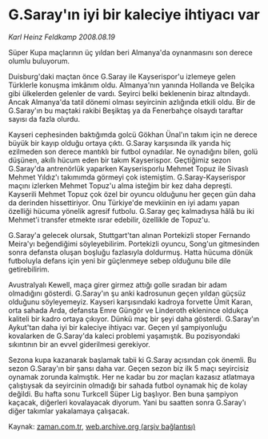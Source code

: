 # G.Saray'ın iyi bir kaleciye ihtiyacı var

*Karl Heinz Feldkamp 2008.08.19*

<td class="columnist-detail">
<p>Süper Kupa maçlarının üç yıldan beri Almanya'da oynanmasını son derece olumlu buluyorum.</p>
<p>
<div id="haberMetinDiv">
<p> Duisburg'daki maçtan önce G.Saray ile Kayserispor'u izlemeye gelen Türklerle konuşma imkânım oldu. Almanya'nın yanında Hollanda ve Belçika gibi ülkelerden gelenler de vardı. Seyirci belki beklenenin biraz altındaydı. Ancak Almanya'da tatil dönemi olması seyircinin azlığında etkili oldu. Bir de G.Saray'ın bu maçtaki rakibi Beşiktaş ya da Fenerbahçe olsaydı taraftar sayısı da fazla olurdu.
<p>Kayseri cephesinden baktığımda golcü Gökhan Ünal'ın takım için ne derece büyük bir kayıp olduğu ortaya çıktı. G.Saray karşısında ilk yarıda hiç ezilmeden son derece mantıklı bir futbol oynadılar. Ne oynadığını bilen, golü düşünen, akıllı hücum eden bir takım Kayserispor. Geçtiğimiz sezon G.Saray'da antrenörlük yaparken Kayserisporlu Mehmet Topuz ile Sivaslı Mehmet Yıldız'ı takımımda görmeyi çok istemiştim. G.Saray-Kayserispor maçını izlerken Mehmet Topuz'u alma isteğim bir kez daha depreşti. Kayserili Mehmet Topuz çok özel bir oyuncu olduğunu her geçen gün daha da derinden hissettiriyor. Onu Türkiye'de mevkiinin en iyi adamı yapan özelliği hücuma yönelik agresif futbolu. G.Saray geç kalmadıysa hâlâ bu iki Mehmet'i transfer etmekte ısrar edebilir, özellikle de Topuz'u. 
<p>G.Saray'a gelecek olursak, Stuttgart'tan alınan Portekizli stoper Fernando Meira'yı beğendiğimi söyleyebilirim. Portekizli oyuncu, Song'un gitmesinden sonra defansta oluşan boşluğu fazlasıyla doldurmuş. Hatta hücuma dönük futboluyla defans için yeni bir güçlenmeye sebep olduğunu bile dile getirebilirim. 
<p>Avustralyalı Kewell, maça girer girmez attığı golle sıradan bir adam olmadığını gösterdi. G.Saray'ın şu anki kadrosunun geçen yıldan güçsüz olduğunu söyleyemeyiz. Kayseri karşısındaki kadroya forvette Ümit Karan, orta sahada Arda, defansta Emre Güngör ve Linderoth eklenince oldukça kaliteli bir kadro ortaya çıkıyor. Dünkü maç bir şeyi daha gösterdi. G.Saray'ın Aykut'tan daha iyi bir kaleciye ihtiyacı var. Geçen yıl şampiyonluğu kovalarken de G.Saray'da kaleci problemi yaşamıştık. Bu pozisyondaki sıkıntının bir an evvel giderilmesi gerekiyor. 
<p>Sezona kupa kazanarak başlamak tabii ki G.Saray açısından çok önemli. Bu sezon G.Saray'ın bir şansı daha var. Geçen sezon biz ilk 5 maçı seyircisiz oynamak zorunda kalmıştık. Her ne kadar bu zor maçları kazasız atlatmaya çalıştıysak da seyircinin olmadığı bir sahada futbol oynamak hiç de kolay değildi. Bu hafta sonu Turkcell Süper Lig başlıyor. Ben buna şampiyon kaçacak, diğerleri kovalayacak diyorum. Yani bu saatten sonra G.Saray'ı diğer takımlar yakalamaya çalışacak.</p></p></p></p></p></div>
</p>
<a href="http://web.archive.org/web/20110127192755/mailto:k.feldkamp@zaman.com.tr">
</a></td>

Kaynak: [zaman.com.tr](http://zaman.com.tr/yazar.do?yazino=727453), [web.archive.org (arşiv bağlantısı)](http://web.archive.org/web/20110127192755/http://www.zaman.com.tr:80/yazar.do?yazino=727453)

